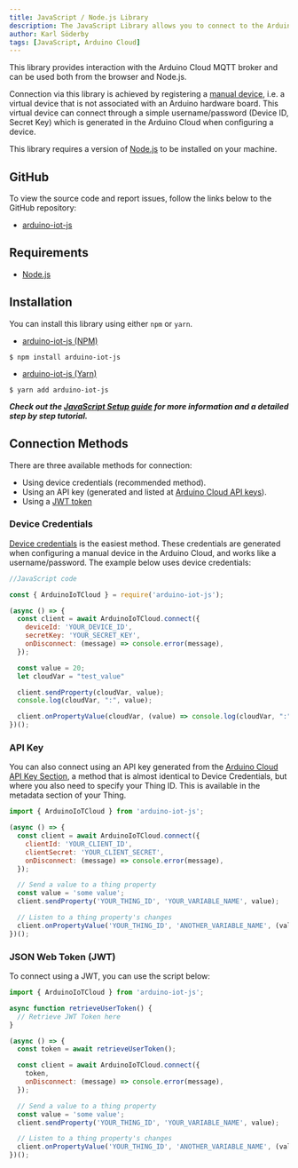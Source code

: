 ```yaml
---
title: JavaScript / Node.js Library
description: The JavaScript Library allows you to connect to the Arduino Cloud using Node.js.
author: Karl Söderby
tags: [JavaScript, Arduino Cloud]
---
```


This library provides interaction with the Arduino Cloud MQTT broker and can be used both from the browser and Node.js.

Connection via this library is achieved by registering a [manual device](/arduino-cloud/hardware/devices#manual-devices), i.e. a virtual device that is not associated with an Arduino hardware board. This virtual device can connect through a simple username/password (Device ID, Secret Key) which is generated in the Arduino Cloud when configuring a device.

This library requires a version of [Node.js](https://nodejs.org/en/download/current) to be installed on your machine.

## GitHub

To view the source code and report issues, follow the links below to the GitHub repository:
- [arduino-iot-js](https://github.com/arduino/arduino-iot-js)

## Requirements

- [Node.js](https://nodejs.org/en/download/current)

## Installation

You can install this library using either `npm` or `yarn`.

- [arduino-iot-js (NPM)](https://www.npmjs.com/package/arduino-iot-js)
```
$ npm install arduino-iot-js
```

- [arduino-iot-js (Yarn)](https://yarnpkg.com/package?q=arduino%20cloud&name=arduino-iot-js)
```
$ yarn add arduino-iot-js
```

***Check out the [JavaScript Setup guide](/arduino-cloud/guides/javascript) for more information and a detailed step by step tutorial.***

## Connection Methods

There are three available methods for connection:
- Using device credentials (recommended method).
- Using an API key (generated and listed at [Arduino Cloud API keys](https://app.arduino.cc/app-keys)).
- Using a [JWT token](https://jwt.io/)

### Device Credentials

[Device credentials](/arduino-cloud/hardware/devices#secret-key--device-id) is the easiest method. These credentials are generated when configuring a manual device in the Arduino Cloud, and works like a username/password. The example below uses device credentials:

```js
//JavaScript code

const { ArduinoIoTCloud } = require('arduino-iot-js');

(async () => {
  const client = await ArduinoIoTCloud.connect({
    deviceId: 'YOUR_DEVICE_ID',
    secretKey: 'YOUR_SECRET_KEY',
    onDisconnect: (message) => console.error(message),
  });

  const value = 20;
  let cloudVar = "test_value"

  client.sendProperty(cloudVar, value);
  console.log(cloudVar, ":", value);

  client.onPropertyValue(cloudVar, (value) => console.log(cloudVar, ":", value));
})();
```

### API Key

You can also connect using an API key generated from the [Arduino Cloud API Key Section](https://app.arduino.cc/api-keys), a method that is almost identical to Device Credentials, but where you also need to specify your Thing ID. This is available in the metadata section of your Thing.

```js
import { ArduinoIoTCloud } from 'arduino-iot-js';

(async () => {
  const client = await ArduinoIoTCloud.connect({
    clientId: 'YOUR_CLIENT_ID',
    clientSecret: 'YOUR_CLIENT_SECRET',
    onDisconnect: (message) => console.error(message),
  });

  // Send a value to a thing property
  const value = 'some value';
  client.sendProperty('YOUR_THING_ID', 'YOUR_VARIABLE_NAME', value);

  // Listen to a thing property's changes
  client.onPropertyValue('YOUR_THING_ID', 'ANOTHER_VARIABLE_NAME', (value) => console.log(value));
})();
```

### JSON Web Token (JWT)

To connect using a JWT, you can use the script below:

```js
import { ArduinoIoTCloud } from 'arduino-iot-js';

async function retrieveUserToken() {
  // Retrieve JWT Token here
}

(async () => {
  const token = await retrieveUserToken();

  const client = await ArduinoIoTCloud.connect({
    token,
    onDisconnect: (message) => console.error(message),
  });

  // Send a value to a thing property
  const value = 'some value';
  client.sendProperty('YOUR_THING_ID', 'YOUR_VARIABLE_NAME', value);

  // Listen to a thing property's changes
  client.onPropertyValue('YOUR_THING_ID', 'ANOTHER_VARIABLE_NAME', (value) => console.log(value));
})();
```
